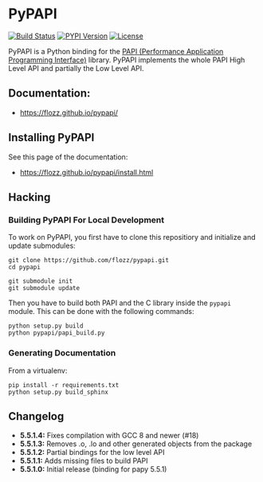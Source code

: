 # PyPAPI

[![Build Status](https://travis-ci.org/flozz/pypapi.svg?branch=master)](https://travis-ci.org/flozz/pypapi)
[![PYPI Version](https://img.shields.io/pypi/v/python_papi.svg)](https://pypi.python.org/pypi/python_papi)
[![License](https://img.shields.io/pypi/l/python_papi.svg)](https://flozz.github.io/pypapi/licenses.html)

PyPAPI is a Python binding for the [PAPI (Performance Application Programming
Interface)][libpapi] library. PyPAPI implements the whole PAPI High Level API
and partially the Low Level API.


## Documentation:

* https://flozz.github.io/pypapi/


## Installing PyPAPI

See this page of the documentation:

* https://flozz.github.io/pypapi/install.html


## Hacking

### Building PyPAPI For Local Development

To work on PyPAPI, you first have to clone this repositiory and initialize and
update submodules:

    git clone https://github.com/flozz/pypapi.git
    cd pypapi

    git submodule init
    git submodule update

Then you have to build both PAPI and the C library inside the `pypapi` module.
This can be done with the following commands:

    python setup.py build
    python pypapi/papi_build.py



### Generating Documentation

From a virtualenv:

    pip install -r requirements.txt
    python setup.py build_sphinx


[libpapi]: http://icl.cs.utk.edu/papi/index.html


## Changelog

* **5.5.1.4:** Fixes compilation with GCC 8 and newer (#18)
* **5.5.1.3:** Removes .o, .lo and other generated objects from the package
* **5.5.1.2:** Partial bindings for the low level API
* **5.5.1.1:** Adds missing files to build PAPI
* **5.5.1.0:** Initial release (binding for papy 5.5.1)
